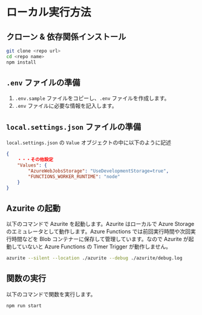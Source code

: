 # ローカル実行方法

## クローン & 依存関係インストール

```bash
git clone <repo url>
cd <repo name>
npm install
```

## `.env` ファイルの準備

1. `.env.sample` ファイルをコピーし、`.env` ファイルを作成します。
2. `.env` ファイルに必要な情報を記入します。

## `local.settings.json` ファイルの準備

`local.settings.json` の `Value` オブジェクトの中に以下のように記述

```JSON
{
    ・・・その他設定
    "Values": {
        "AzureWebJobsStorage": "UseDevelopmentStorage=true",
        "FUNCTIONS_WORKER_RUNTIME": "node"
    }
}
```

## Azurite の起動

以下のコマンドで Azurite を起動します。Azurite はローカルで Azure Storage のエミュレータとして動作します。Azure Functions では前回実行時間や次回実行時間などを Blob コンテナーに保存して管理しています。なので Azurite が起動していないと Azure Functions の Timer Trigger が動作しません。

```bash
azurite --silent --location ./azurite --debug ./azurite/debug.log
```

## 関数の実行

以下のコマンドで関数を実行します。

```
npm run start
```
